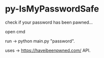 # py-IsMyPasswordSafe
check if your password has been pawned...

open cmd

run -> python main.py "password".

uses -> https://haveibeenpwned.com/ API.
